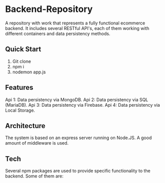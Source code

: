 # Backend-Repository
A repository with work that represents a fully functional ecommerce backend. It includes several RESTful API's, each of them working with different containers and data persistency methods.

## Quick Start
1) Git clone
2) npm i
3) nodemon app.js

## Features
Api 1: Data persistency via MongoDB.
Api 2: Data persistency via SQL (MariaDB).
Api 3: Data persistency via Firebase.
Api 4: Data persistency via Local Storage.

## Architecture
The system is based on an express server running on Node.JS. A good amount of middleware is used.

## Tech
Several npm packages are used to provide specific functionality to the backend. Some of them are:

